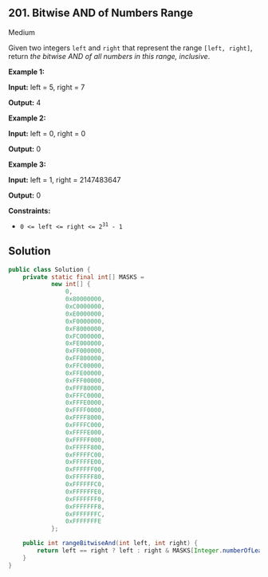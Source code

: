 ## 201\. Bitwise AND of Numbers Range

Medium

Given two integers `left` and `right` that represent the range `[left, right]`, return _the bitwise AND of all numbers in this range, inclusive_.

**Example 1:**

**Input:** left = 5, right = 7

**Output:** 4 

**Example 2:**

**Input:** left = 0, right = 0

**Output:** 0 

**Example 3:**

**Input:** left = 1, right = 2147483647

**Output:** 0 

**Constraints:**

*   <code>0 <= left <= right <= 2<sup>31</sup> - 1</code>

## Solution

```java
public class Solution {
    private static final int[] MASKS =
            new int[] {
                0,
                0x80000000,
                0xC0000000,
                0xE0000000,
                0xF0000000,
                0xF8000000,
                0xFC000000,
                0xFE000000,
                0xFF000000,
                0xFF800000,
                0xFFC00000,
                0xFFE00000,
                0xFFF00000,
                0xFFF80000,
                0xFFFC0000,
                0xFFFE0000,
                0xFFFF0000,
                0xFFFF8000,
                0xFFFFC000,
                0xFFFFE000,
                0xFFFFF000,
                0xFFFFF800,
                0xFFFFFC00,
                0xFFFFFE00,
                0xFFFFFF00,
                0xFFFFFF80,
                0xFFFFFFC0,
                0xFFFFFFE0,
                0xFFFFFFF0,
                0xFFFFFFF8,
                0xFFFFFFFC,
                0xFFFFFFFE
            };

    public int rangeBitwiseAnd(int left, int right) {
        return left == right ? left : right & MASKS[Integer.numberOfLeadingZeros(left ^ right)];
    }
}
```